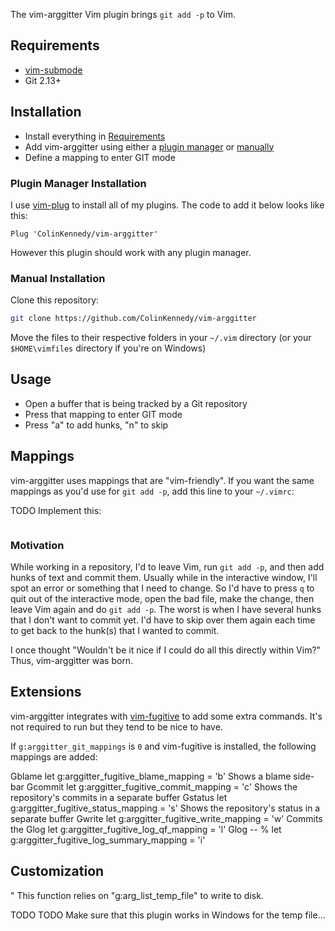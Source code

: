 The vim-arggitter Vim plugin brings `git add -p` to Vim.


## Requirements
- [vim-submode](https://www.github.com/ColinKennedy/vim-submode)
- Git 2.13+


## Installation
- Install everything in [Requirements](#Requirements)
- Add vim-arggitter using either a [plugin manager](#Plugin-Manager-Installation)
  or [manually](#Manual-Installation)
- Define a mapping to enter GIT mode


### Plugin Manager Installation
I use [vim-plug](https://github.com/junegunn/vim-plug) to install
all of my plugins. The code to add it below looks like this:

```vim
Plug 'ColinKennedy/vim-arggitter'
```

However this plugin should work with any plugin manager.


### Manual Installation
Clone this repository:

```bash
git clone https://github.com/ColinKennedy/vim-arggitter
```

Move the files to their respective folders in your `~/.vim` directory
(or your `$HOME\vimfiles` directory if you're on Windows)


## Usage
- Open a buffer that is being tracked by a Git repository
- Press that mapping to enter GIT mode
- Press "a" to add hunks, "n" to skip


## Mappings
vim-arggitter uses mappings that are "vim-friendly". If you want the same mappings
as you'd use for `git add -p`, add this line to your `~/.vimrc`:

TODO Implement this:

```vim
```

### Motivation
While working in a repository, I'd to leave Vim, run `git add -p`, and then
add hunks of text and commit them. Usually while in the interactive window,
I'll spot an error or something that I need to change. So I'd have to press `q`
to quit out of the interactive mode, open the bad file, make the change, then
leave Vim again and do `git add -p`. The worst is when I have several hunks
that I don't want to commit yet. I'd have to skip over them again each time to
get back to the hunk(s) that I wanted to commit.

I once thought "Wouldn't be it nice if I could do all this directly within Vim?"
Thus, vim-arggitter was born.


## Extensions
vim-arggitter integrates with [vim-fugitive](https://www.github.com/tpope/vim-fugitive)
to add some extra commands. It's not required to run but they tend to be nice
to have.

If `g:arggitter_git_mappings` is `0` and vim-fugitive is installed, the
following mappings are added:

Gblame  let g:arggitter_fugitive_blame_mapping = 'b'  Shows a blame side-bar
Gcommit  let g:arggitter_fugitive_commit_mapping = 'c'  Shows the repository's commits in a separate buffer
Gstatus  let g:arggitter_fugitive_status_mapping = 's'  Shows the repository's status in a separate buffer
Gwrite  let g:arggitter_fugitive_write_mapping = 'w'  Commits the
Glog  let g:arggitter_fugitive_log_qf_mapping = 'l'
Glog -- %  let g:arggitter_fugitive_log_summary_mapping = 'i'


## Customization

"     This function relies on "g:arg_list_temp_file" to write to disk.


TODO
TODO Make sure that this plugin works in Windows for the temp file...
